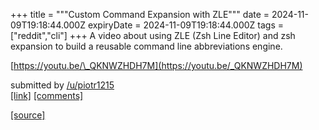 +++
title = """Custom Command Expansion with ZLE"""
date = 2024-11-09T19:18:44.000Z
expiryDate = 2024-11-09T19:18:44.000Z
tags = ["reddit","cli"]
+++
A video about using ZLE (Zsh Line Editor) and zsh expansion to build a reusable command line abbreviations engine.

[https://youtu.be/\_QKNWZHDH7M](https://youtu.be/_QKNWZHDH7M)

submitted by [/u/piotr1215](https://www.reddit.com/user/piotr1215)  
[\[link\]](https://www.reddit.com/r/commandline/comments/1gnhm9s/custom_command_expansion_with_zle/) [\[comments\]](https://www.reddit.com/r/commandline/comments/1gnhm9s/custom_command_expansion_with_zle/)

[[source]](https://www.reddit.com/r/commandline/comments/1gnhm9s/custom_command_expansion_with_zle/)

